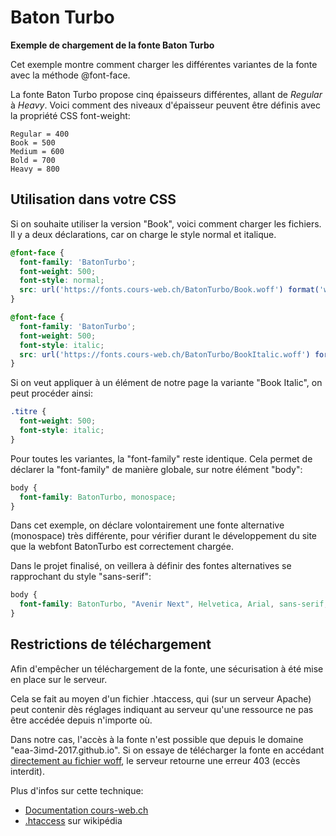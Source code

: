# Baton Turbo

**Exemple de chargement de la fonte Baton Turbo**

Cet exemple montre comment charger les différentes variantes de la fonte avec la méthode @font-face.

La fonte Baton Turbo propose cinq épaisseurs différentes, allant de *Regular* à *Heavy*. Voici comment des niveaux d'épaisseur peuvent être définis avec la propriété CSS font-weight:

```
Regular = 400
Book = 500
Medium = 600
Bold = 700
Heavy = 800
```

## Utilisation dans votre CSS

Si on souhaite utiliser la version "Book", voici comment charger les fichiers. Il y a deux déclarations, car on charge le style normal et italique.

```css
@font-face {
  font-family: 'BatonTurbo';
  font-weight: 500;
  font-style: normal;
  src: url('https://fonts.cours-web.ch/BatonTurbo/Book.woff') format('woff');
}

@font-face {
  font-family: 'BatonTurbo';
  font-weight: 500;
  font-style: italic;
  src: url('https://fonts.cours-web.ch/BatonTurbo/BookItalic.woff') format('woff');
}
```

Si on veut appliquer à un élément de notre page la variante "Book Italic", on peut procéder ainsi:

```css
.titre {
  font-weight: 500;
  font-style: italic;
}
```

Pour toutes les variantes, la "font-family" reste identique. Cela permet de déclarer la "font-family" de manière globale, sur notre élément "body":

```css
body {
  font-family: BatonTurbo, monospace;
}
```

Dans cet exemple, on déclare volontairement une fonte alternative (monospace) très différente, pour vérifier durant le développement du site que la webfont BatonTurbo est correctement chargée.

Dans le projet finalisé, on veillera à définir des fontes alternatives se rapprochant du style "sans-serif":

```css
body {
  font-family: BatonTurbo, "Avenir Next", Helvetica, Arial, sans-serif;
}
```

## Restrictions de téléchargement

Afin d'empêcher un téléchargement de la fonte, une sécurisation à été mise en place sur le serveur.

Cela se fait au moyen d'un fichier .htaccess, qui (sur un serveur Apache) peut contenir dès réglages indiquant au serveur qu'une ressource ne pas être accédée depuis n'importe où.

Dans notre cas, l'accès à la fonte n'est possible que depuis le domaine "eaa-3imd-2017.github.io". Si on essaye de télécharger la fonte en accédant [directement au fichier woff](http://fonts.cours-web.ch/BatonTurbo/RegularItalic.woff), le serveur retourne une erreur 403 (eccès interdit).

Plus d'infos sur cette technique: 

* [Documentation cours-web.ch](http://cours-web.ch/divers/htaccess/)
* [.htaccess](https://fr.wikipedia.org/wiki/.htaccess) sur wikipédia